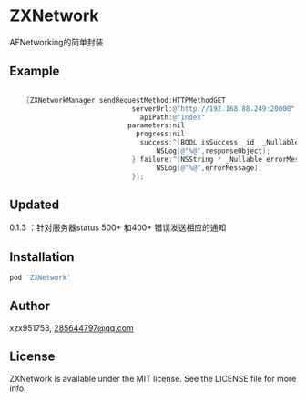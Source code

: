 # ZXNetwork
AFNetworking的简单封装

## Example

```Objective-C

    [ZXNetworkManager sendRequestMethod:HTTPMethodGET
                              serverUrl:@"http://192.168.88.249:20000"
                                apiPath:@"index"
                             parameters:nil
                               progress:nil
                                success:^(BOOL isSuccess, id  _Nullable responseObject) {
                                    NSLog(@"%@",responseObject);
                              } failure:^(NSString * _Nullable errorMessage) {
                                    NSLog(@"%@",errorMessage);
                              }];
```


## Updated  
0.1.3 ：针对服务器status 500+ 和400+ 错误发送相应的通知  


## Installation

```ruby
pod 'ZXNetwork'
```

## Author

xzx951753, 285644797@qq.com

## License

ZXNetwork is available under the MIT license. See the LICENSE file for more info.
